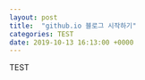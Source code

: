 ```yaml
---
layout: post
title:  "github.io 블로그 시작하기"
categories: TEST
date: 2019-10-13 16:13:00 +0000
---
```

TEST
